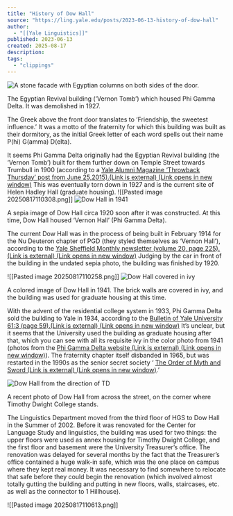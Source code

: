 ```yaml
---
title: "History of Dow Hall"
source: "https://ling.yale.edu/posts/2023-06-13-history-of-dow-hall"
author:
  - "[[Yale Linguistics]]"
published: 2023-06-13
created: 2025-08-17
description:
tags:
  - "clippings"
---
```

![A stone facade with Egyptian columns on both sides of the door.](https://ling.yale.edu/sites/default/files/styles/max_width_320/public/2024-06/Vernonhalltomb.jpg?itok=EByD3DCi)

The Egyptian Revival building (‘Vernon Tomb’) which housed Phi Gamma Delta. It was demolished in 1927.

The Greek above the front door translates to ‘Friendship, the sweetest influence.’ It was a motto of the fraternity for which this building was built as their dormitory, as the initial Greek letter of each word spells out their name P(hi) G(amma) D(elta).

It seems Phi Gamma Delta originally had the Egyptian Revival building (the ‘Vernon Tomb’) built for them further down on Temple Street towards Trumbull in 1900 (according to a [Yale Alumni Magazine ‘Throwback Thursday’ post from June 25,2015).(Link is external) (Link opens in new window)](https://yalealumnimagazine.com/blog_posts/2152-throwback-thursday-egyptian-greeks) This was eventually torn down in 1927 and is the current site of Helen Hadley Hall (graduate housing).
![[Pasted image 20250817110308.png]]
![Dow Hall in 1941](https://ling.yale.edu/sites/default/files/styles/max_width_320/public/2024-06/Dow)

A sepia image of Dow Hall circa 1920 soon after it was constructed. At this time, Dow Hall housed ‘Vernon Hall’ (Phi Gamma Delta).

The current Dow Hall was in the process of being built in February 1914 for the Nu Deuteron chapter of PGD (they styled themselves as ‘Vernon Hall’), according to the [Yale Sheffield Monthly newsletter (volume 20, page 225).(Link is external) (Link opens in new window)](https://books.google.com/books?id=_yjOAAAAMAAJ&pg=PA225&lpg=PA225&dq=vernon+hall+yale&source=bl&ots=bK-GZSmHlr&sig=zwWS7Of5Sh1FTzvzi0MLSluIr-A&hl=en&sa=X&ved=0ahUKEwi-oPqJ0qPZAhVkkuAKHcs0CbU4ChDoAQgpMAE#v=onepage&q=vernon%20hall%20yale&f=false) Judging by the car in front of the building in the undated sepia photo, the building was finished by 1920.

![[Pasted image 20250817110258.png]]
![Dow Hall covered in ivy](https://ling.yale.edu/sites/default/files/styles/max_width_320/public/2024-06/Dow)

A colored image of Dow Hall in 1941. The brick walls are covered in ivy, and the building was used for graduate housing at this time.

With the advent of the residential college system in 1933, Phi Gamma Delta sold the building to Yale in 1934, according to the [Bulletin of Yale University 61:3 (page 59).(Link is external) (Link opens in new window)](https://elischolar.library.yale.edu/cgi/viewcontent.cgi?article=1001&context=yale_history_pubs) It’s unclear, but it seems that the University used the building as graduate housing after that, which you can see with all its requisite ivy in the color photo from 1941 (photos from the [Phi Gamma Delta website (Link is external) (Link opens in new window)](https://www.phigamarchives.org/)). The fraternity chapter itself disbanded in 1965, but was restarted in the 1990s as the senior secret society ‘ [The Order of Myth and Sword (Link is external) (Link opens in new window)](https://en.wikipedia.org/wiki/Myth_and_Sword).’

![Dow Hall from the direction of TD](https://ling.yale.edu/sites/default/files/styles/max_width_320/public/2024-06/temple%281%29-541x285.jpg?itok=BsN-XXau)

A recent photo of Dow Hall from across the street, on the corner where Timothy Dwight College stands.

The Linguistics Department moved from the third floor of HGS to Dow Hall in the Summer of 2002. Before it was renovated for the Center for Language Study and linguistics, the building was used for two things: the upper floors were used as annex housing for Timothy Dwight College, and the first floor and basement were the University Treasurer’s office. The renovation was delayed for several months by the fact that the Treasurer’s office contained a huge walk-in safe, which was the one place on campus where they kept real money. It was necessary to find somewhere to relocate that safe before they could begin the renovation (which involved almost totally gutting the building and putting in new floors, walls, staircases, etc. as well as the connector to 1 Hillhouse).

![[Pasted image 20250817110613.png]]